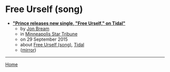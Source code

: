 # Free Urself (song)

 - [**"Prince releases new single, "Free Urself," on Tidal"**](https://www.startribune.com/prince-releases-new-single-free-urself-on-tidal/329887771/)
    - by [Jon Bream](../../../authors/jon-bream/index.md)
    - in [Minneapolis Star Tribune](https://www.startribune.com/)
    - on 29 September 2015
    - about [Free Urself (song)](../../../topics/song/free-urself/index.md), [Tidal](../../../topics/tidal/index.md)
    - ([mirror](https://web.archive.org/web/*/https://www.startribune.com/prince-releases-new-single-free-urself-on-tidal/329887771/))

----

[Home](../index.md)
